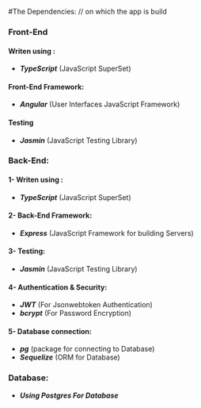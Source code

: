 #The Dependencies:
// on which the app is build

### Front-End

#### Writen using :

- _**TypeScript**_ (JavaScript SuperSet)

#### Front-End Framework:

- _**Angular**_ (User Interfaces JavaScript Framework)

#### Testing

- _**Jasmin**_ (JavaScript Testing Library)

### Back-End:

#### 1- Writen using :

- _**TypeScript**_ (JavaScript SuperSet)

#### 2- Back-End Framework:

- _**Express**_ (JavaScript Framework for building Servers)

#### 3- Testing:

- _**Jasmin**_ (JavaScript Testing Library)

#### 4- Authentication & Security:

- _**JWT**_ (For Jsonwebtoken Authentication)
- _**bcrypt**_ (For Password Encryption)

#### 5- Database connection:

- _**pg**_ (package for connecting to Database)
- _**Sequelize**_ (ORM for Database)

### Database:

- _**Using Postgres For Database**_
